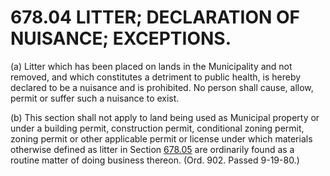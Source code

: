 678.04 LITTER; DECLARATION OF NUISANCE; EXCEPTIONS.
===================================================

​(a) Litter which has been placed on lands in the Municipality and not
removed, and which constitutes a detriment to public health, is hereby
declared to be a nuisance and is prohibited. No person shall cause,
allow, permit or suffer such a nuisance to exist.

​(b) This section shall not apply to land being used as Municipal
property or under a building permit, construction permit, conditional
zoning permit, zoning permit or other applicable permit or license under
which materials otherwise defined as litter in Section
[678.05](38959593.html) are ordinarily found as a routine matter of
doing business thereon. (Ord. 902. Passed 9-19-80.)
